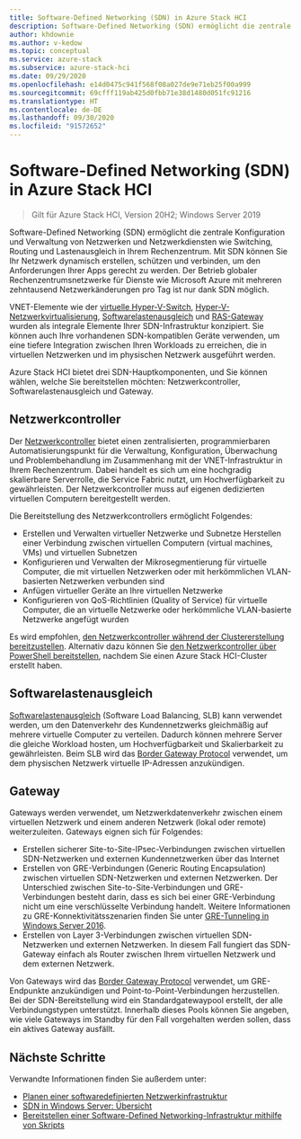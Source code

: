 ```yaml
---
title: Software-Defined Networking (SDN) in Azure Stack HCI
description: Software-Defined Networking (SDN) ermöglicht die zentrale Konfiguration und Verwaltung von Netzwerken und Netzwerkdiensten wie Switching, Routing und Lastenausgleich in Ihrem Rechenzentrum.
author: khdownie
ms.author: v-kedow
ms.topic: conceptual
ms.service: azure-stack
ms.subservice: azure-stack-hci
ms.date: 09/29/2020
ms.openlocfilehash: e14d0475c941f568f08a027de9e71eb25f00a999
ms.sourcegitcommit: 69cfff119ab425d0fbb71e38d1480d051fc91216
ms.translationtype: HT
ms.contentlocale: de-DE
ms.lasthandoff: 09/30/2020
ms.locfileid: "91572652"
---
```

# <a name="software-defined-networking-sdn-in-azure-stack-hci"></a>Software-Defined Networking (SDN) in Azure Stack HCI

> Gilt für Azure Stack HCI, Version 20H2; Windows Server 2019

Software-Defined Networking (SDN) ermöglicht die zentrale Konfiguration und Verwaltung von Netzwerken und Netzwerkdiensten wie Switching, Routing und Lastenausgleich in Ihrem Rechenzentrum. Mit SDN können Sie Ihr Netzwerk dynamisch erstellen, schützen und verbinden, um den Anforderungen Ihrer Apps gerecht zu werden. Der Betrieb globaler Rechenzentrumsnetzwerke für Dienste wie Microsoft Azure mit mehreren zehntausend Netzwerkänderungen pro Tag ist nur dank SDN möglich.

VNET-Elemente wie der [virtuelle Hyper-V-Switch](/windows-server/virtualization/hyper-v-virtual-switch/hyper-v-virtual-switch), [Hyper-V-Netzwerkvirtualisierung](/windows-server/networking/sdn/technologies/hyper-v-network-virtualization/hyper-v-network-virtualization), [Softwarelastenausgleich](/windows-server/networking/sdn/technologies/network-function-virtualization/software-load-balancing-for-sdn) und [RAS-Gateway](/windows-server/networking/sdn/technologies/network-function-virtualization/ras-gateway-for-sdn) wurden als integrale Elemente Ihrer SDN-Infrastruktur konzipiert. Sie können auch Ihre vorhandenen SDN-kompatiblen Geräte verwenden, um eine tiefere Integration zwischen Ihren Workloads zu erreichen, die in virtuellen Netzwerken und im physischen Netzwerk ausgeführt werden.

Azure Stack HCI bietet drei SDN-Hauptkomponenten, und Sie können wählen, welche Sie bereitstellen möchten: Netzwerkcontroller, Softwarelastenausgleich und Gateway.

## <a name="network-controller"></a>Netzwerkcontroller

Der [Netzwerkcontroller](/windows-server/networking/sdn/technologies/Software-Defined-Networking-Technologies#network-controller) bietet einen zentralisierten, programmierbaren Automatisierungspunkt für die Verwaltung, Konfiguration, Überwachung und Problembehandlung im Zusammenhang mit der VNET-Infrastruktur in Ihrem Rechenzentrum. Dabei handelt es sich um eine hochgradig skalierbare Serverrolle, die Service Fabric nutzt, um Hochverfügbarkeit zu gewährleisten. Der Netzwerkcontroller muss auf eigenen dedizierten virtuellen Computern bereitgestellt werden.

Die Bereitstellung des Netzwerkcontrollers ermöglicht Folgendes:

- Erstellen und Verwalten virtueller Netzwerke und Subnetze Herstellen einer Verbindung zwischen virtuellen Computern (virtual machines, VMs) und virtuellen Subnetzen
- Konfigurieren und Verwalten der Mikrosegmentierung für virtuelle Computer, die mit virtuellen Netzwerken oder mit herkömmlichen VLAN-basierten Netzwerken verbunden sind
- Anfügen virtueller Geräte an Ihre virtuellen Netzwerke
- Konfigurieren von QoS-Richtlinien (Quality of Service) für virtuelle Computer, die an virtuelle Netzwerke oder herkömmliche VLAN-basierte Netzwerke angefügt wurden

Es wird empfohlen, [den Netzwerkcontroller während der Clustererstellung bereitzustellen](../deploy/create-cluster.md#step-5-sdn-optional). Alternativ dazu können Sie [den Netzwerkcontroller über PowerShell bereitstellen](../deploy/network-controller-powershell.md), nachdem Sie einen Azure Stack HCI-Cluster erstellt haben.

## <a name="software-load-balancing"></a>Softwarelastenausgleich

[Softwarelastenausgleich](/windows-server/networking/sdn/technologies/network-function-virtualization/software-load-balancing-for-sdn) (Software Load Balancing, SLB) kann verwendet werden, um den Datenverkehr des Kundennetzwerks gleichmäßig auf mehrere virtuelle Computer zu verteilen. Dadurch können mehrere Server die gleiche Workload hosten, um Hochverfügbarkeit und Skalierbarkeit zu gewährleisten. Beim SLB wird das [Border Gateway Protocol](/windows-server/remote/remote-access/bgp/border-gateway-protocol-bgp) verwendet, um dem physischen Netzwerk virtuelle IP-Adressen anzukündigen.

## <a name="gateway"></a>Gateway

Gateways werden verwendet, um Netzwerkdatenverkehr zwischen einem virtuellen Netzwerk und einem anderen Netzwerk (lokal oder remote) weiterzuleiten. Gateways eignen sich für Folgendes:

- Erstellen sicherer Site-to-Site-IPsec-Verbindungen zwischen virtuellen SDN-Netzwerken und externen Kundennetzwerken über das Internet
- Erstellen von GRE-Verbindungen (Generic Routing Encapsulation) zwischen virtuellen SDN-Netzwerken und externen Netzwerken. Der Unterschied zwischen Site-to-Site-Verbindungen und GRE-Verbindungen besteht darin, dass es sich bei einer GRE-Verbindung nicht um eine verschlüsselte Verbindung handelt. Weitere Informationen zu GRE-Konnektivitätsszenarien finden Sie unter [GRE-Tunneling in Windows Server 2016](/windows-server/remote/remote-access/ras-gateway/gre-tunneling-windows-server).
- Erstellen von Layer 3-Verbindungen zwischen virtuellen SDN-Netzwerken und externen Netzwerken. In diesem Fall fungiert das SDN-Gateway einfach als Router zwischen Ihrem virtuellen Netzwerk und dem externen Netzwerk.

Von Gateways wird das [Border Gateway Protocol](/windows-server/remote/remote-access/bgp/border-gateway-protocol-bgp) verwendet, um GRE-Endpunkte anzukündigen und Point-to-Point-Verbindungen herzustellen. Bei der SDN-Bereitstellung wird ein Standardgatewaypool erstellt, der alle Verbindungstypen unterstützt. Innerhalb dieses Pools können Sie angeben, wie viele Gateways im Standby für den Fall vorgehalten werden sollen, dass ein aktives Gateway ausfällt.

## <a name="next-steps"></a>Nächste Schritte

Verwandte Informationen finden Sie außerdem unter:

- [Planen einer softwaredefinierten Netzwerkinfrastruktur](plan-software-defined-networking-infrastructure.md)
- [SDN in Windows Server: Übersicht](/windows-server/networking/sdn/software-defined-networking)
- [Bereitstellen einer Software-Defined Networking-Infrastruktur mithilfe von Skripts](/windows-server/networking/sdn/deploy/deploy-a-software-defined-network-infrastructure-using-scripts)
